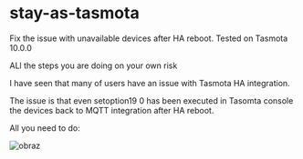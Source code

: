 # stay-as-tasmota
Fix the issue with unavailable devices after HA reboot. Tested on Tasmota 10.0.0

ALl the steps you are doing on your own risk

I have seen that many of users have an issue with Tasmota HA integration. 

The issue is that even setoption19 0 has been executed in Tasomta console the devices back to MQTT integration after HA reboot.

All you need to do:

![obraz](https://user-images.githubusercontent.com/74622130/138904794-b5c9b9a1-b906-4361-a014-a9ef29ea58af.png)
